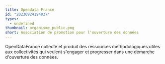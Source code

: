 ```yaml
---
title: Opendata France
id: "20230924194037"
types:
  - undefined
thumbnail: organisme_public.png
short: Association de promotion pour l'ouverture des données
---
```


OpenDataFrance collecte et produit des ressources méthodologiques utiles aux collectivités qui veulent s'engager et progresser dans une démarche d'ouverture des données.